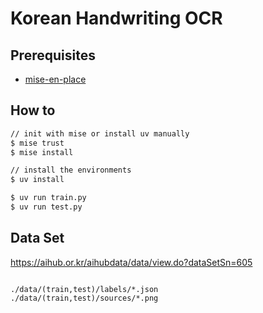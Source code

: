 # Korean Handwriting OCR 

## Prerequisites

- [mise-en-place](https://mise.jdx.dev/)

## How to

```bash
// init with mise or install uv manually
$ mise trust
$ mise install

// install the environments
$ uv install

$ uv run train.py
$ uv run test.py
```

## Data Set

https://aihub.or.kr/aihubdata/data/view.do?dataSetSn=605

```

./data/(train,test)/labels/*.json
./data/(train,test)/sources/*.png

```